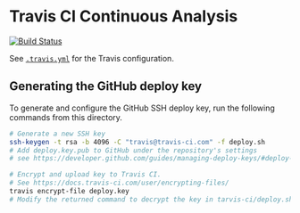 # Travis CI Continuous Analysis

[![Build Status](https://travis-ci.org/greenelab/continuous_analysis.svg?branch=master)](https://travis-ci.org/greenelab/continuous_analysis)

See [`.travis.yml`](../.travis.yml) for the Travis configuration.

## Generating the GitHub deploy key

To generate and configure the GitHub SSH deploy key, run the following commands from this directory.

```sh
# Generate a new SSH key
ssh-keygen -t rsa -b 4096 -C "travis@travis-ci.com" -f deploy.sh
# Add deploy.key.pub to GitHub under the repository's settings
# see https://developer.github.com/guides/managing-deploy-keys/#deploy-keys

# Encrypt and upload key to Travis CI.
# See https://docs.travis-ci.com/user/encrypting-files/
travis encrypt-file deploy.key
# Modify the returned command to decrypt the key in tarvis-ci/deploy.sh
```
